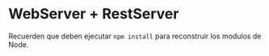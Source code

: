 # WebServer + RestServer

Recuerden que deben ejecutar ```npm install``` para reconstruir los
modulos de Node.